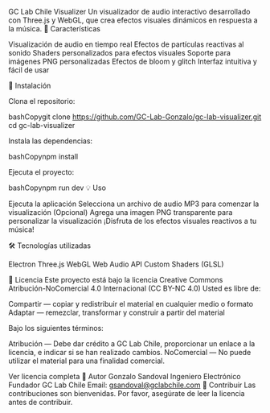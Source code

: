 GC Lab Chile Visualizer
Un visualizador de audio interactivo desarrollado con Three.js y WebGL, que crea efectos visuales dinámicos en respuesta a la música.
🎵 Características

Visualización de audio en tiempo real
Efectos de partículas reactivas al sonido
Shaders personalizados para efectos visuales
Soporte para imágenes PNG personalizadas
Efectos de bloom y glitch
Interfaz intuitiva y fácil de usar

🚀 Instalación

Clona el repositorio:

bashCopygit clone https://github.com/GC-Lab-Gonzalo/gc-lab-visualizer.git
cd gc-lab-visualizer

Instala las dependencias:

bashCopynpm install

Ejecuta el proyecto:

bashCopynpm run dev
💡 Uso

Ejecuta la aplicación
Selecciona un archivo de audio MP3 para comenzar la visualización
(Opcional) Agrega una imagen PNG transparente para personalizar la visualización
¡Disfruta de los efectos visuales reactivos a tu música!

🛠️ Tecnologías utilizadas

Electron
Three.js
WebGL
Web Audio API
Custom Shaders (GLSL)

📄 Licencia
Este proyecto está bajo la licencia Creative Commons Atribución-NoComercial 4.0 Internacional (CC BY-NC 4.0)
Usted es libre de:

Compartir — copiar y redistribuir el material en cualquier medio o formato
Adaptar — remezclar, transformar y construir a partir del material

Bajo los siguientes términos:

Atribución — Debe dar crédito a GC Lab Chile, proporcionar un enlace a la licencia, e indicar si se han realizado cambios.
NoComercial — No puede utilizar el material para una finalidad comercial.

Ver licencia completa
👥 Autor
Gonzalo Sandoval
Ingeniero Electrónico
Fundador GC Lab Chile
Email: gsandoval@gclabchile.com
🤝 Contribuir
Las contribuciones son bienvenidas. Por favor, asegúrate de leer la licencia antes de contribuir.
